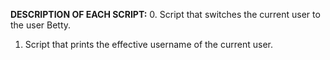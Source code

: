 **DESCRIPTION OF EACH SCRIPT:**
0. Script that switches the current user to the user Betty.
1. Script that prints the effective username of the current user.

